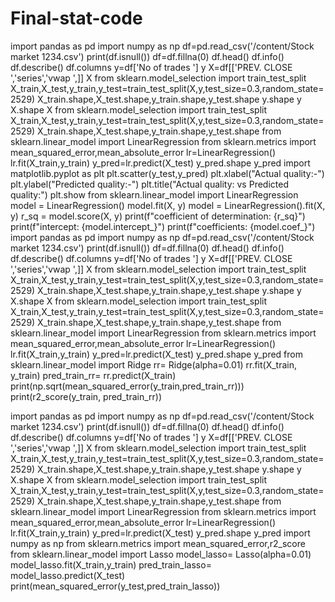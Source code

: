 # Final-stat-code
import pandas as pd
import numpy as np
df=pd.read_csv('/content/Stock market 1234.csv')
print(df.isnull())
df=df.fillna(0)
df.head()
df.info()
df.describe()
df.columns
y=df['No of trades ']
y
X=df[['PREV. CLOSE ','series','vwap ',]]
X
from sklearn.model_selection import train_test_split
X_train,X_test,y_train,y_test=train_test_split(X,y,test_size=0.3,random_state=2529)
X_train.shape,X_test.shape,y_train.shape,y_test.shape
y.shape
y
X.shape
X
from sklearn.model_selection import train_test_split
X_train,X_test,y_train,y_test=train_test_split(X,y,test_size=0.3,random_state=2529)
X_train.shape,X_test.shape,y_train.shape,y_test.shape
from sklearn.linear_model import LinearRegression
from sklearn.metrics import mean_squared_error,mean_absolute_error
lr=LinearRegression()
lr.fit(X_train,y_train)
y_pred=lr.predict(X_test)
y_pred.shape
y_pred
import matplotlib.pyplot as plt
plt.scatter(y_test,y_pred)
plt.xlabel("Actual quality:-")
plt.ylabel("Predicted quality:-")
plt.title("Actual quality: vs Predicted quality:")
plt.show
from sklearn.linear_model import LinearRegression
model = LinearRegression()
model.fit(X, y)
model = LinearRegression().fit(X, y)
r_sq = model.score(X, y)
print(f"coefficient of determination: {r_sq}")
print(f"intercept: {model.intercept_}")
print(f"coefficients: {model.coef_}")
import pandas as pd
import numpy as np
df=pd.read_csv('/content/Stock market 1234.csv')
print(df.isnull())
df=df.fillna(0)
df.head()
df.info()
df.describe()
df.columns
y=df['No of trades ']
y
X=df[['PREV. CLOSE ','series','vwap ',]]
X
from sklearn.model_selection import train_test_split
X_train,X_test,y_train,y_test=train_test_split(X,y,test_size=0.3,random_state=2529)
X_train.shape,X_test.shape,y_train.shape,y_test.shape
y.shape
y
X.shape
X
from sklearn.model_selection import train_test_split
X_train,X_test,y_train,y_test=train_test_split(X,y,test_size=0.3,random_state=2529)
X_train.shape,X_test.shape,y_train.shape,y_test.shape
from sklearn.linear_model import LinearRegression
from sklearn.metrics import mean_squared_error,mean_absolute_error
lr=LinearRegression()
lr.fit(X_train,y_train)
y_pred=lr.predict(X_test)
y_pred.shape
y_pred
from sklearn.linear_model import Ridge 
rr= Ridge(alpha=0.01)
rr.fit(X_train, y_train) 
pred_train_rr= rr.predict(X_train)
print(np.sqrt(mean_squared_error(y_train,pred_train_rr)))
print(r2_score(y_train, pred_train_rr))


import pandas as pd
import numpy as np
df=pd.read_csv('/content/Stock market 1234.csv')
print(df.isnull())
df=df.fillna(0)
df.head()
df.info()
df.describe()
df.columns
y=df['No of trades ']
y
X=df[['PREV. CLOSE ','series','vwap ',]]
X
from sklearn.model_selection import train_test_split
X_train,X_test,y_train,y_test=train_test_split(X,y,test_size=0.3,random_state=2529)
X_train.shape,X_test.shape,y_train.shape,y_test.shape
y.shape
y
X.shape
X
from sklearn.model_selection import train_test_split
X_train,X_test,y_train,y_test=train_test_split(X,y,test_size=0.3,random_state=2529)
X_train.shape,X_test.shape,y_train.shape,y_test.shape
from sklearn.linear_model import LinearRegression
from sklearn.metrics import mean_squared_error,mean_absolute_error
lr=LinearRegression()
lr.fit(X_train,y_train)
y_pred=lr.predict(X_test)
y_pred.shape
y_pred
import numpy as np
from sklearn.metrics import mean_squared_error,r2_score 
from sklearn.linear_model import Lasso
model_lasso= Lasso(alpha=0.01)
model_lasso.fit(X_train,y_train)
pred_train_lasso= model_lasso.predict(X_test)
print(mean_squared_error(y_test,pred_train_lasso))
